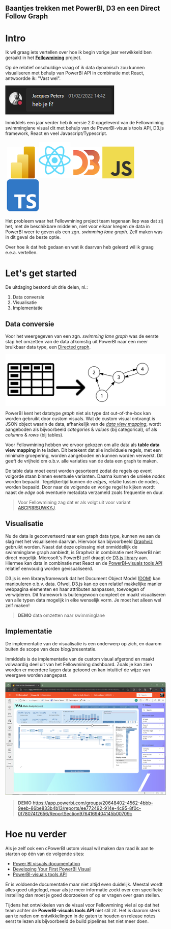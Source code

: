 Baantjes trekken met PowerBI, D3 en een Direct Follow Graph
-----------------------------------------------------------

# Intro
Ik wil graag iets vertellen over hoe ik begin vorige jaar verwikkeld ben geraakt in het [**Fellowmining**](https://www.fellowmindcompany.com/nl-nl/oplossingen/data-en-ai/fellowmining/) project. 


Op de relatief onschuldige vraag of ik data dynamisch zou kunnen visualiseren met behulp van PowerBI API in combinatie met React, antwoordde ik: "Vast wel". 

![hebjeff](./assets/20220201_heb_je_f.png)

Inmiddels een jaar verder heb ik versie 2.0 opgeleverd van de Fellowmining swimminglane visual dit met behulp van de PowerBI-visuals tools API, D3.js framework, React en veel Javascript/Typescript.

<div style="padding: 5px"><img src="./assets/900px-New_Power_BI_Logo.svg.png" width="100px" /><img src="./assets/react.svg" width="100px" /><img src="./assets/d3.svg" width="100px" /><img src="./assets/JavaScript-logo.png" width="100px" /><img src="./assets/Typescript_logo_2020.png" width="100px" /></div>

Het probleem waar het Fellowmining project team tegenaan liep was dat zij het, met de beschikbare middelen, niet voor elkaar kregen de data in PowerBI weer te geven als een zgn. _swimming lane graph_. Zelf maken was in dit geval de beste optie. 

Over hoe ik dat heb gedaan en wat ik daarvan heb geleerd wil ik graag e.e.a. vertellen.


# Let's get started
De uitdaging bestond uit drie delen, nl.: 

1. Data conversie
2. Visualisatie
3. Implementatie 

## Data conversie
Voor het weergegeven van een zgn. _swimming lane graph_ was de eerste stap het omzetten van de data afkomstig uit PowerBI naar een meer bruikbaar data type, een [Directed graph](https://en.wikipedia.org/wiki/Directed_graph).

<div style="background: white; padding: 5px"><img src="./assets//table_data.svg" width="150px" /><img src="./assets/right-arrow-48.png" height="100px" width="100px" /><img src="./assets/Directed_graph_no_background.svg" width="200px" /></div>

PowerBI kent het datatype _graph_ niet als type dat out-of-the-box kan worden gebruikt door custom visuals. Wat de custom visual ontvangt is JSON object waarin de data, afhankelijk van de [_data view mapping_](https://learn.microsoft.com/en-us/power-bi/developer/visuals/dataview-mappings), wordt aangeboden als bijvoorbeeld _categories_ & _values_ (bij categorical), of als _columns_ & _rows_ (bij tables).

Voor Fellowmining hebben we ervoor gekozen om alle data als **table data view mapping** in te laden. Dit betekent dat alle individuele regels, met een minimale groepering, worden aangeboden en kunnen worden verwerkt. Dit geeft de vrijheid om o.b.v. alle variaties van de data een graph te maken.

De table data moet eerst worden gesorteerd zodat de regels op event volgorde staan binnen eventuele varianten. Daarna kunnen de unieke _nodes_ worden bepaald. Tegelijkertijd kunnen de _edges_, relatie tussen de nodes, worden bepaald. Door naar de volgende en vorige regel te kijken wordt naast de _edge_ ook eventuele metadata verzameld zoals frequentie en duur.

> Voor Fellowmining zag dat er als volgt uit voor variant [ABCPRRSUWKYJ](./assets/graph_ABCPRRSUWKYJ.json).


## Visualisatie
Nu de data is geconverteerd naar een graph data type, kunnen we aan de slag met het visualiseren daarvan. Hiervoor kan bijvoorbeeld [Graphviz](https://graphviz.org/) gebruikt worden. Naast dat deze oplossing niet onmiddellijk de swimminglane graph aanbiedt, is Graphviz in combinatie met PowerBI niet direct mogelijk. Microsoft's PowerBI zelf draagt de [D3.js library](https://d3js.org/) aan. Hiermee kan data in combinatie met React en de [PowerBI-visuals tools API](https://github.com/microsoft/PowerBI-visuals-tools) relatief eenvoudig worden gevisualiseerd. 

D3.js is een library/framework dat het Document Object Model ([DOM](https://en.wikipedia.org/wiki/Document_Object_Model)) kan manipuleren o.b.v. data. Ofwel, D3.js kan op een relatief makkelijke manier webpagina elementen en haar attributen aanpassen, toevoegen of verwijderen. Dit framework is buitengewoon compleet en maakt visualiseren van alle typen data mogelijk in elke wenselijk vorm. Je moet het alleen wel zelf maken!

> **DEMO** data omzetten naar swimminglane 


## Implementatie
De implementatie van de visualisatie is een onderwerp op zich, en daarom buiten de scope van deze blog/presentatie.

Inmiddels is de implementatie van de custom visual afgerond en maakt volwaardig deel uit van het Fellowmining dashboard. Zoals je kan zien worden er meerdere lagen data getoond en kan intuïtief de wijze van weergave worden aangepast.

![](./assets/fellowmining_dashboard_20230418.png)

> **DEMO** https://app.powerbi.com/groups/20648402-4562-4bbb-9eeb-86be833b4b13/reports/ee772492-914e-4c95-8f0c-0f78074f2656/ReportSection9764169404145b00709c


# Hoe nu verder
Als je zelf ook een cPowerBI ustom visual wil maken dan raad ik aan te starten op één van de volgende sites:

* [Power BI visuals documentation](https://learn.microsoft.com/en-us/power-bi/developer/visuals/)
* [Developing Your First PowerBI Visual](https://github.com/PowerBi-Projects/PowerBI-visuals)
* [PowerBI-visuals tools API](https://github.com/microsoft/PowerBI-visuals-tools)

Er is voldoende documentatie maar niet altijd even duidelijk. Meestal wordt alles goed uitgelegd, maar als je meer informatie zoekt over een specifieke instelling dan moet je goed doorzoeken of op er vragen over gaan stellen.

Tijdens het ontwikkelen van de visual voor Fellowmining viel al op dat het team achter de **PowerBI-visuals tools API** niet stil zit. Het is daarom sterk aan te raden om ontwikkelingen in de gaten te houden en release notes eerst te lezen als bijvoorbeeld de build pipelines het niet meer doen. 

